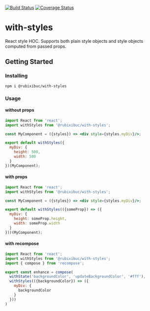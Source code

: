 [![Build Status](https://travis-ci.org/rubixibuc/with-styles.svg?branch=master)](https://travis-ci.org/rubixibuc/with-styles) [![Coverage Status](https://coveralls.io/repos/github/rubixibuc/with-styles/badge.svg?branch=master)](https://coveralls.io/github/rubixibuc/with-styles?branch=master)

# with-styles

React style HOC. Supports both plain style objects and style objects computed from passed props.

## Getting Started

### Installing

```text
npm i @rubixibuc/with-styles
```

### Usage

#### without props

```jsx harmony
import React from 'react';
import withStyles from '@rubixibuc/with-styles';

const MyComponent = ({styles}) => <div style={styles.myDiv}/>;

export default withStyles({
  myDiv: {
    height: 500,
    width: 500
  }
})(MyComponent);
```

#### with props

```jsx harmony
import React from 'react';
import withStyles from '@rubixibuc/with-styles';

const MyComponent = ({styles}) => <div style={styles.myDiv}/>;

export default withStyles(({someProp}) => ({
  myDiv: {
    height: someProp.height,
    width: someProp.width
  }
}))(MyComponent);
```

#### with recompose

```jsx harmony
import React from 'react';
import withStyles from '@rubixibuc/with-styles';
import { compose } from 'recompose';

export const enhance = compose(
  withState('backgroundColor', 'updateBackgroundColor', '#fff'),
  withStyles(({backgroundColor}) => ({
    myDiv: {
      backgroundColor
    }
  }))
)
```